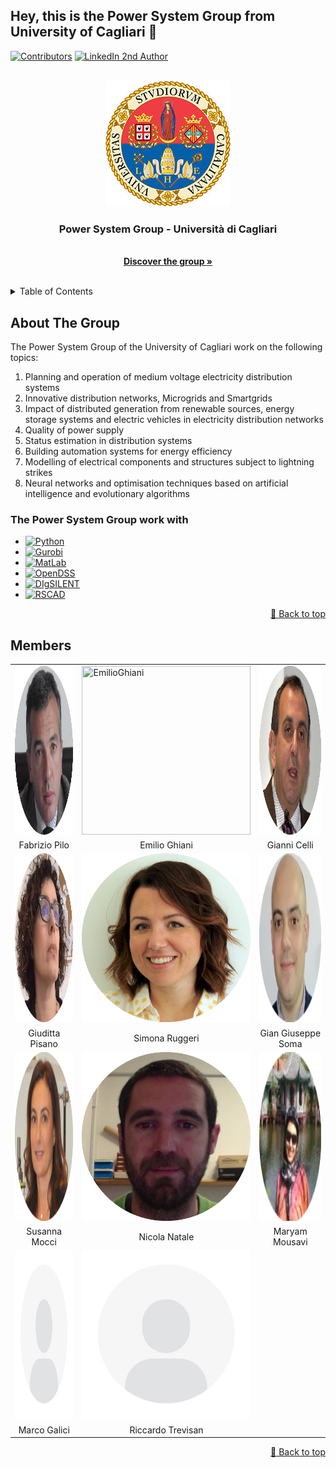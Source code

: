 ## Hey, this is the Power System Group from University of Cagliari 👋

[![Contributors][contributors-shield2]][contributors-url2]
[![LinkedIn 2nd Author][linkedin-shield2]][linkedin-url-2nd]

<!-- ![Unica Logo](https://github.com/UnicaPowerSystem/.github/blob/main/profile/logo-unica.jpg) -->

<!-- PROJECT LOGO -->
<br />
<div align="center">
  <img src="https://github.com/UnicaPowerSystem/.github/blob/main/profile/logo-unica.jpg" />
</a>
  <h3 align="center">Power System Group - Università di Cagliari</h3>
  <p align="center">
    <br />
    <a href="https://web.unica.it/unica/en/dip_ingelettrica.page"><strong>Discover the group »</strong>
    </a>
    <br />
    <br />
  </p>
</div>



<!-- TABLE OF CONTENTS -->
<details>
  <summary>Table of Contents</summary>
  <ol>
    <li><a href="#about-the-group">About The Group</a>
      <ul>
        <li><a href="#the-power-system-group-work-with">We work with with</a></li>
      </ul>
    <li><a href="#members">Members</a></li>
  </ol>
</details>



<!-- ABOUT THE GROUP -->
## About The Group

<!--[![Product Name Screen Shot][product-screenshot]](https://example.com)-->

<!-- Here's a blank template to get started: To avoid retyping too much info. Do a search and replace with your text editor for the following: `github_username`, `repo_name`, `twitter_handle`, `linkedin_username`, `email_client`, `email`, `project_title`, `project_description`-->
<!-- Link for emoji https://www.webfx.com/tools/emoji-cheat-sheet/ -->

The Power System Group of the University of Cagliari work on the following topics:
1. Planning and operation of medium voltage electricity distribution systems
2. Innovative distribution networks, Microgrids and Smartgrids
3. Impact of distributed generation from renewable sources, energy storage systems and electric vehicles in electricity distribution networks
4. Quality of power supply
5. Status estimation in distribution systems
6. Building automation systems for energy efficiency
7. Modelling of electrical components and structures subject to lightning strikes
8. Neural networks and optimisation techniques based on artificial intelligence and evolutionary algorithms


<!-- We work with -->
### The Power System Group work with
* [![Python][Python-shield]][Python-url]
* [![Gurobi][Gurobi-shield]][Gurobi-url]
* [![MatLab][MatLab-shield]][MatLab-url]
* [![OpenDSS][OpenDSS-shield]][OpenDSS-url]
* [![DIgSILENT][DIgSILENT-shiled]][DIgSILENT-url]
* [![RSCAD][RSCAD-shield]][RSCAD-url]

<p align="right"><a href="#top">🔼 Back to top</a></p>


<!-- Members -->
## Members
<table>
  <tr>
    <td><img src="https://github.com/UnicaPowerSystem/.github/blob/main/profile/Pilo_photo.png" width=270 height=270 title="FabrizioPilo"></td>
    <td><img src="https://github.com/UnicaPowerSystem/.github/blob/main/profile/Ghiani_photo.png" width=270 height=270 title="EmilioGhiani"></td>
    <td><img src="https://github.com/UnicaPowerSystem/.github/blob/main/profile/Celli_photo.png" width=270 height=270 title="GianniCelli"></td>
  </tr>
  <tr align="center" valign="center">
    <td>Fabrizio Pilo</td>
    <td>Emilio Ghiani</td>
    <td>Gianni Celli</td>
  </tr>
  <tr>
    <td><img src="https://github.com/UnicaPowerSystem/.github/blob/main/profile/Pisano_photo.png" width=270 height=270 title="GiudittaPisano"></td>
    <td><img src="https://github.com/UnicaPowerSystem/.github/blob/main/profile/Ruggeri_photo.png" width=270 height=270 title="SimonaRuggeri"></td>
    <td><img src="https://github.com/UnicaPowerSystem/.github/blob/main/profile/GG_photo.png" width=270 height=270 title="GGSoma"></td>
  </tr>
  <tr align="center" valign="center">
    <td>Giuditta Pisano</td>
    <td>Simona Ruggeri</td>
    <td>Gian Giuseppe Soma</td>
  </tr>
  <tr>
    <td><img src="https://github.com/UnicaPowerSystem/.github/blob/main/profile/Mocci_photo.png" width=270 height=270 title="SusannaMocci"></td>
    <td><img src="https://github.com/UnicaPowerSystem/.github/blob/main/profile/Natale_photo.png" width=270 height=270 title="NicolaNatale"></td>
    <td><img src="https://github.com/UnicaPowerSystem/.github/blob/main/profile/Mousavi_photo.png" width=270 height=270 title="MaryamMousavi"></td>
  </tr>
  <tr align="center" valign="center">
    <td>Susanna Mocci</td>
    <td>Nicola Natale</td>
    <td>Maryam Mousavi</td>
  </tr>
  <tr>
    <td><img src="https://github.com/UnicaPowerSystem/.github/blob/main/profile/Galici_photo.png" width=270 height=270 title="Marco Galici"></td>
    <td><img src="https://github.com/UnicaPowerSystem/.github/blob/main/profile/Galici_photo.png" width=270 height=270 title="Marco Galici"></td>
  </tr>
  <tr align="center" valign="center">
    <td>Marco Galici</td>
    <td>Riccardo Trevisan</td>
  </tr>
 </table>


<p align="right"><a href="#top">🔼 Back to top</a></p>




<!-- MARKDOWN LINKS & IMAGES -->
<!-- https://www.markdownguide.org/basic-syntax/#reference-style-links -->
<!-- To create your personalise shield go to: https://shields.io/ -->
[contributors-shield2]: https://img.shields.io/badge/Contributors-Marco%20Galici-green
[contributors-url2]: https://www.researchgate.net/profile/Marco-Galici

[linkedin-shield2]: https://img.shields.io/badge/LinkedIn-ID--Marco%20Galici-lightgrey
[linkedin-url-2nd]: https://it.linkedin.com/in/marco-galici-493069190

[Python-shield]: https://img.shields.io/badge/Python-py-green
[Python-url]: https://www.python.org/
[Gurobi-shield]: https://img.shields.io/badge/Gurobi-py-red
[Gurobi-url]: https://www.gurobi.com/
[MatLab-shield]: https://img.shields.io/badge/MatLab-mat-%23A04000
[MatLab-url]: https://www.mathworks.com/products/matlab.html
[OpenDSS-shield]: https://img.shields.io/badge/OpenDSS-dss-%23BCAEAA
[OpenDSS-url]: https://sourceforge.net/projects/electricdss/
[DIgSILENT-shiled]: https://img.shields.io/badge/DIgSILENT-pfd-%237D2208
[DIgSILENT-url]: https://www.digsilent.de/en/
[RSCAD-shield]: https://img.shields.io/badge/RSCAD-dfx-%231463DE
[RSCAD-url]: https://www.rtds.com
